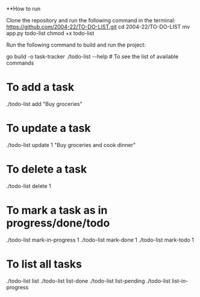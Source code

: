 **How to run

Clone the repository and run the following command in the terminal:
https://github.com/2004-22/TO-DO-LIST.git
cd 2004-22/TO-DO-LIST
mv app.py todo-list
chmod +x todo-list

Run the following command to build and run the project:

go build -o task-tracker
./todo-list --help # To see the list of available commands

# To add a task
./todo-list add "Buy groceries"

# To update a task
./todo-list update 1 "Buy groceries and cook dinner"

# To delete a task
./todo-list delete 1

# To mark a task as in progress/done/todo
./todo-list mark-in-progress 1
./todo-list mark-done 1
./todo-list mark-todo 1

# To list all tasks
./todo-list list
./todo-list list-done
./todo-list list-pending
./todo-list list-in-progress
